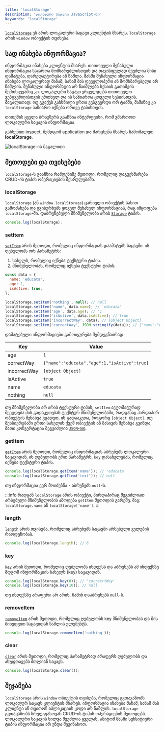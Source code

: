 ```yaml
---
title: 'localStorage'
description: 'ლოკალური საცავი JavaScript-ში'
keywords: 'localStorage'
---
```


[`localStorage`](https://developer.mozilla.org/en-US/docs/Web/API/Window/localStorage) ეს არის ლოკალური საცავი კლიენტის მხარეს.
`localStorage` არის `window` ობიექტის თვისება.

## სად ინახება ინფორმაცია?

ინფორმაცია ინახება კლიენტის მხარეს. თითოეული შენახული ინფორმაცია საჯაროა მომხარებლისთვის და თავისფულად შეუძლია მისი
დამატება, დარედაქტირება ან წაშლა. მასში შენახული ინფორმაცია ინახება ლოკალურად მანამ, სანამ მას დეველოპერი ან მომხმარებელი არ წაშლის.
შენახული ინფორმაცია არ წაიშლება სესიის გათიშვის შემთხვევაშიც კი. ლოკალური საცავი ვრცელდება თითოეული ვებგვერდისთვის ერთხელ და ის საზიაროა
ყოველი სესიისთვის. მაგალითად: თუ გვაქვს გახსნილი ერთი ვვბგვერდი ორ ტაბში, მაშინაც კი `localStorage` საზიარო იქნება ორივე ტაბისთვის.

თითქმის ყველა ბრაუზერს გააჩნია ინტერფეისი, რომ ვმართოთ ლოკალური საცავის ინფორმაცია.

გახსენით inspect, შემდგომ application და მარცხენა მხარეს ჩამოშალეთ **localStorage**.

![localStorage-ის მაგალითი](./assets/images/localStorage.png)

## მეთოდები და თვისებები

`localStorage`-ს გააჩნია რამდენიმე მეთოდი, რომელიც დაგვეხმარება CRUD-ის ტიპის ოპერაციების შესრულებაში.

### localStorage

`localStorage` (ან `window.localStorage`) ცარიელი ობიექტის სახით გამოძახება და გვიბურნებს ყოველ შენახულ ინფორმაციას, რაც იმყოფება `localStorage`-ში.
დაბრუნებული მნიშვნელობა არის [`Storage`](https://developer.mozilla.org/en-US/docs/Web/API/Storage) ტიპის.

```js
console.log(localStorage);
```

### setItem

[`setItem`](https://developer.mozilla.org/en-US/docs/Web/API/Storage/setItem) არის მეთოდი, რომელიც ინფორმაციას დაამატებს საცავში. ის ღებულობს ორ პარამეტრს:

1. სახელს, რომელიც იქნება ტექსტური ტიპის.
2. მნიშვნელობას, რომელიც იქნება ტექსტური ტიპის.

```js
const data = {
  name: 'educata',
  age: 1,
  isActive: true,
};

localStorage.setItem('nothing', null); // null
localStorage.setItem('name', data.name); // 'educata'
localStorage.setItem('age', data.age); // '1'
localStorage.setItem('isActive', data.isActive); // true
localStorage.setItem('incorrectWay', data); // [object Object]
localStorage.setItem('correctWay', JSON.stringify(data)); // {"name":"educata","age":1,"isActive":true}
```

დამატებული ინფორმაციები გამოიყურება შემდეგნაირად:

| Key          | Value                                        |
| ------------ | -------------------------------------------- |
| age          | `1`                                          |
| correctWay   | `{"name":"educata","age":1,"isActive":true}` |
| incorrectWay | `[object Object]`                            |
| isActive     | `true`                                       |
| name         | `educata`                                    |
| nothing      | `null`                                       |

თუ მნიშვნელობა არ არის ტექსტური ტიპის, `setItem` ავტომატურად შეეცდება მის გადაკეთებას ტექსტურ მნიშვნელობაში, რადგანაც პირდაპირ ობიექტის შენახვა ვცადეთ,
ის გადააკეთა, როგორც `[object Object]`.
თუ მეხსიერებაში ერთი სახელის ქვეშ ობიექტის ან მასივის შენახვა გვინდა, მათი კონვერტაცია შეგვიძლია [`JSON`-ით](https://developer.mozilla.org/en-US/docs/Web/JavaScript/Reference/Global_Objects/JSON).

### getItem

[`getItem`](https://developer.mozilla.org/en-US/docs/Web/API/Storage/getItem) არის მეთოდი, რომელიც ინფორმაციას აბრუნებს ლოკალური საცავიდან,
ის ღებულობს ერთ პარამეტრს, `key` დასახელებას, რომელიც იქნება ტექსტური ტიპის.

```js
console.log(localStorage.getItem('name')); // 'educata'
console.log(localStorage.getItem('text')); // null
```

თუ ინფორმაცია ვერ მოიძებნა - აბრუნებს `null`-ს.

:::info
რადგან `localStorage` არის ობიექტი, პირდაპირაც შეგიძლიათ არსებული მნიშვნელობის ამოღება `getItem` მეთოდის გარეშე.
მაგ: `localStorage.name` ან `localStorage['name']`.
:::

### length

[`length`](https://developer.mozilla.org/en-US/docs/Web/API/Storage/length) არის თვისება, რომელიც აბრუნებს საცავში არსებული ველების რაოდენობას.

```js
console.log(localStorage.length); // 6
```

### key

[`key`](https://developer.mozilla.org/en-US/docs/Web/API/Storage/key) არის მეთოდი, რომელიც ღებულობს ინდექსს და აბრუნებს ამ ინდექსზე მდგომ ინფორმაციის სახელს (key) საცავიდან.

```js
console.log(localStorage.key(0)); // 'correcrtWay'
console.log(localStorage.key(10)); // null
```

თუ ინდექსზე არაფერი არ არის, მაშინ დააბრუნებს `null`-ს.

### removeItem

[`removeItem`](https://developer.mozilla.org/en-US/docs/Web/API/Storage/removeItem) არის მეთოდი, რომელიც ღებულობს key მნიშვნელობას და მის მიხედვით საცავიდან წაშლის ელემენტს.

```js
console.log(localStorage.removeItem('nothing'));
```

### clear

[`clear`](https://developer.mozilla.org/en-US/docs/Web/API/Storage/clear) არის მეთოდი, რომელიც პარამეტრად არაფერს ღებულობს და ასუფთავებს მთლიან საცავს.

```js
console.log(localStorage.clear());
```

## შეჯამება

`localStorage` არის `window` ობიექტის თვისება, რომელიც გვთავაზობს ლოკალურ საცავს კლიენტის მხარეს. ინფორმაცია ინახება მანამ, სანამ მას კლიენტი ან თვითონ აპლიკაციის კოდი არ წაშლის.
`localStorage` გვთავაზობს სრულფასოვან CRUD-ის ტიპის ოპერაციების მეთოდებს. ლოკალური საცავის ხილვა შეუძლია ყველას, ამიტომ მასში სენსიტიური ტიპის ინფორმაცია
არ უნდა შევინახოთ.
